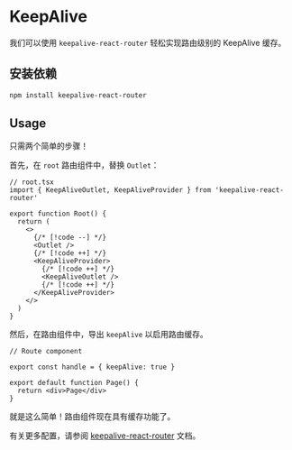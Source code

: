 # KeepAlive

我们可以使用 `keepalive-react-router` 轻松实现路由级别的 KeepAlive 缓存。

## 安装依赖

```bash
npm install keepalive-react-router
```

## Usage

只需两个简单的步骤！

首先，在 `root` 路由组件中，替换 `Outlet`：

```tsx
// root.tsx
import { KeepAliveOutlet, KeepAliveProvider } from 'keepalive-react-router'

export function Root() {
  return (
    <>
      {/* [!code --] */}
      <Outlet />
      {/* [!code ++] */}
      <KeepAliveProvider>
        {/* [!code ++] */}
        <KeepAliveOutlet />
        {/* [!code ++] */}
      </KeepAliveProvider>
    </>
  )
}
```

然后，在路由组件中，导出 `keepAlive` 以启用路由缓存。

```tsx
// Route component

export const handle = { keepAlive: true }

export default function Page() {
  return <div>Page</div>
}
```

就是这么简单！路由组件现在具有缓存功能了。

有关更多配置，请参阅 [keepalive-react-router](https://hemengke1997.github.io/keepalive-react-router/) 文档。
